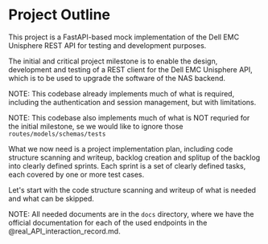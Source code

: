 # Project Outline

This project is a FastAPI-based mock implementation of the Dell EMC Unisphere REST API for testing and development purposes.

The initial and critical project milestone is to enable the design, development and testing of a REST client for the Dell EMC Unisphere API, which is to be used to upgrade the software of the NAS backend.

NOTE: This codebase already implements much of what is required, including the authentication and session management, but with limitations.

NOTE: This codebase also implements much of what is NOT requried for the initial milestone, se we would like to ignore those `routes/models/schemas/tests`

What we now need is a project implementation plan, including code structure scanning and writeup, backlog creation and splitup of the backlog into clearly defined sprints. Each sprint is a set of clearly defined tasks, each covered by one or more test cases.

Let's start with the code structure scanning and writeup of what is needed and what can be skipped.

NOTE: All needed documents are in the `docs` directory, where we have the official documentation for each of the used endpoints in the @real_API_interaction_record.md.
